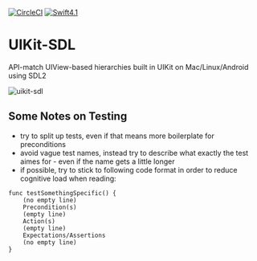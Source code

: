 [![CircleCI](https://circleci.com/gh/flowkey/UIKit-SDL.svg?style=shield&circle-token=2bc60653f4bb369754b04d97d324d9ba2bee6c6b)](https://circleci.com/gh/flowkey/UIKit-SDL)
[![Swift4.1](https://img.shields.io/badge/swift-4.1-green.svg?style=flat)](https://swift.org/)


# UIKit-SDL
API-match UIView-based hierarchies built in UIKit on Mac/Linux/Android using SDL2

![uikit-sdl](https://user-images.githubusercontent.com/10008938/27796338-f6831442-6009-11e7-8ec8-fa5e092136fe.png)


## Some Notes on Testing
- try to split up tests, even if that means more boilerplate for preconditions
- avoid vague test names, instead try to describe what exactly the test aimes for - even if the name gets a little longer
- if possible, try to stick to following code format in order to reduce cognitive load when reading:
```
func testSomethingSpecific() {
    (no empty line)
    Precondition(s)
    (empty line)
    Action(s)
    (empty line)
    Expectations/Assertions
    (no empty line)
}
```

